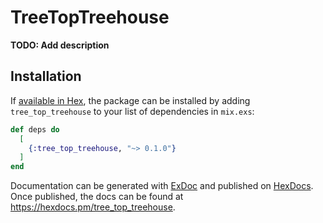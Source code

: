 # TreeTopTreehouse

**TODO: Add description**

## Installation

If [available in Hex](https://hex.pm/docs/publish), the package can be installed
by adding `tree_top_treehouse` to your list of dependencies in `mix.exs`:

```elixir
def deps do
  [
    {:tree_top_treehouse, "~> 0.1.0"}
  ]
end
```

Documentation can be generated with [ExDoc](https://github.com/elixir-lang/ex_doc)
and published on [HexDocs](https://hexdocs.pm). Once published, the docs can
be found at <https://hexdocs.pm/tree_top_treehouse>.

